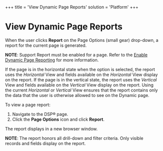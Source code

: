 +++
title = 'View Dynamic Page Reports'
solution = 'Platform'
+++

# View Dynamic Page Reports

When the user clicks **Report** on the Page Options (small gear)
drop-down, a report for the current page is generated.

**NOTE**: Support Report must be enabled for a page. Refer to the
[Enable Dynamic Page Reporting](Enable%20Dynamic%20Page%20Reporting.htm)
for more information.

If the page is in the horizontal state when the option is selected, the
report uses the *Horizontal* View and fields available on the
*Horizontal* View display on the report. If the page is in the vertical
state, the report uses the *Vertical* View and fields available on the
*Vertical* View display on the report. Using the current *Horizontal* or
*Vertical* View ensures that the report contains only the data that the
user is otherwise allowed to see on the Dynamic page.

To view a page report:

1.  Navigate to the DSP® page.
2.  Click the **Page Options** icon and click **Report**.

The report displays in a new browser window.

**NOTE**: The report honors all drill-down and filter criteria. Only
visible records and fields display on the report.
